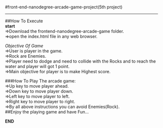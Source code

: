 #front-end-nanodegree-arcade-game-project(5th project)<br>


******************
##How To Execute<br>
**start**<br>
=>Download the frontend-nanodegree-arcade-game folder.<br>
=>open the index.html file in any web browser.<br>

*Objective Of Game*<br>
=>User is player in the game.<br>
=>Rock are Enemies.<br>
=>Player need to dodge and need to collide with the Rocks and to reach the water and player will got 1 point.<br>
=>Main objective for player is to make Highest score.<br>
 
###How To Play The arcade game:<br>
=>Up key to move player ahead.<br>
=>Down key to move player down.<br>
=>Left key to move player to left.<br>
=>Right key to move player to right.<br>
=>By all above instructions you can avoid Enemies(Rock).<br>
##Enjoy the playing game and have Fun...<br>

**END**
